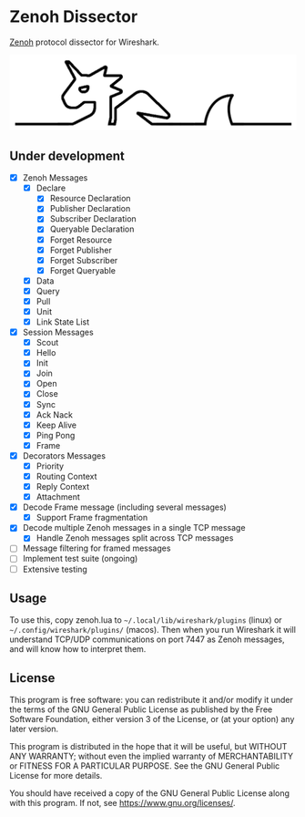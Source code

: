 # Zenoh Dissector
[Zenoh](http://zenoh.io/) protocol dissector for Wireshark.

![zenoh dissector banner](https://github.com/ZettaScaleLabs/zenoh-dissector/raw/master/zenoh-wireshark.png)

## Under development

- [x] Zenoh Messages
  - [x] Declare
      - [x] Resource Declaration
      - [x] Publisher Declaration
      - [x] Subscriber Declaration
      - [x] Queryable Declaration
      - [x] Forget Resource
      - [x] Forget Publisher
      - [x] Forget Subscriber
      - [x] Forget Queryable
  - [x] Data
  - [x] Query
  - [x] Pull
  - [x] Unit
  - [x] Link State List
- [x] Session Messages
  - [x] Scout
  - [x] Hello
  - [x] Init
  - [x] Join
  - [x] Open
  - [x] Close
  - [x] Sync
  - [x] Ack Nack
  - [x] Keep Alive
  - [x] Ping Pong
  - [x] Frame
- [x] Decorators Messages
  - [x] Priority
  - [x] Routing Context
  - [x] Reply Context
  - [x] Attachment
- [x] Decode Frame message (including several messages)
  - [x] Support Frame fragmentation
- [x] Decode multiple Zenoh messages in a single TCP message
  - [x] Handle Zenoh messages split across TCP messages
- [ ] Message filtering for framed messages
- [ ] Implement test suite (ongoing) 
- [ ] Extensive testing

## Usage

To use this, copy zenoh.lua to `~/.local/lib/wireshark/plugins` (linux)
or `~/.config/wireshark/plugins/` (macos).
Then when you run Wireshark it will understand TCP/UDP communications
on port 7447 as Zenoh messages, and will know how to interpret them. 

## License
This program is free software: you can redistribute it and/or modify
it under the terms of the GNU General Public License as published by
the Free Software Foundation, either version 3 of the License, or
(at your option) any later version.

This program is distributed in the hope that it will be useful,
but WITHOUT ANY WARRANTY; without even the implied warranty of
MERCHANTABILITY or FITNESS FOR A PARTICULAR PURPOSE.  See the
GNU General Public License for more details.

You should have received a copy of the GNU General Public License
along with this program.  If not, see <https://www.gnu.org/licenses/>.
